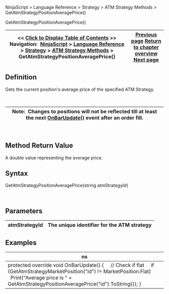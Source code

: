 ﻿


NinjaScript \> Language Reference \> Strategy \> ATM Strategy Methods \> GetAtmStrategyPositionAveragePrice()






















GetAtmStrategyPositionAveragePrice()







| \<\< [Click to Display Table of Contents](getatmstrategypositionaveragep.md) \>\> **Navigation:**     [NinjaScript](ninjascript-1.md) \> [Language Reference](language_reference_wip-1.md) \> [Strategy](strategy-1.md) \> [ATM Strategy Methods](atm_strategy_methods-1.md) \> GetAtmStrategyPositionAveragePrice() | [Previous page](getatmstrategymarketposition-1.md) [Return to chapter overview](atm_strategy_methods-1.md) [Next page](getatmstrategypositionquantity-1.md) |
| --- | --- |











## Definition


Gets the current position's average price of the specified ATM Strategy.


 




| Note:  Changes to positions will not be reflected till at least the next [OnBarUpdate()](onbarupdate-1.md) event after an order fill. |
| --- |



 


## Method Return Value


A double value representing the average price.


## 


## Syntax


GetAtmStrategyPositionAveragePrice(string atmStrategyId)


 


## 


## Parameters




| atmStrategyId | The unique identifier for the ATM strategy |
| --- | --- |



## 


## 


## Examples




| ns |
| --- |
| protected override void OnBarUpdate() {      // Check if flat      if (GetAtmStrategyMarketPosition("id") !\= MarketPosition.Flat)           Print("Average price is " \+ GetAtmStrategyPositionAveragePrice("id").ToString());  } |









